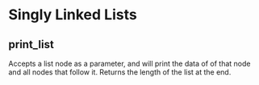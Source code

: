 # Singly Linked Lists

## print_list

Accepts a list node as a parameter, and will print the data of of that node
and all nodes that follow it. Returns the length of the list at the end.
